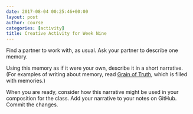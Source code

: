 ```yaml
---
date: 2017-08-04 00:25:46+00:00
layout: post
author: course
categories: [activity]
title: Creative Activity for Week Nine
---
```


Find a partner to work with, as usual. Ask your partner to describe one memory.

Using this memory as if it were your own, describe it in a short narrative. (For examples of writing about memory, read [Grain of Truth](http://www.rosslaird.com/grain-of-truth/), which is filled with memories.)

When you are ready, consider how this narrative might be used in your composition for the class. Add your narrative to your notes on GitHub. Commit the changes.
